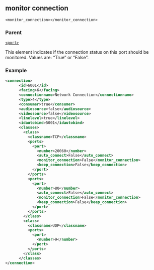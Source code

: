 ## monitor connection

`<monitor_connection></monitor_connection>`


### Parent

[`<port>`][1]


This element indicates if the connection status on this port should be monitored.  Values are: “True” or  “False”.


### Example

```xml
<connection>
      <id>6001</id>
      <facing>6</facing>
      <connectionname>Network Connection</connectionname>
      <type>4</type>
      <consumer>true</consumer>
      <audiosource>false</audiosource>
      <videosource>false</videosource>
      <linelevel>true</linelevel>
      <idautobind>5001</idautobind>
      <classes>
        <class>
          <classname>TCP</classname>
          <ports>
            <port>
              <number>20060</number>
              <auto_connect>False</auto_connect>
              <monitor_connection>False</monitor_connection>
              <keep_connection>False</keep_connection>
            </port>
          </ports>
          <ports>
            <port>
              <number>80</number>
              <auto_connect>False</auto_connect>
              <monitor_connection>False</monitor_connection>
              <keep_connection>False</keep_connection>
            </port>
          </ports>
        </class>
        <class>
          <classname>UDP</classname>
          <ports>
            <port>
              <number>9</number>
            </port>
          </ports>
        </class>
      </classes>
</connection>
```

[1]:	https://snap-one.github.io/docs-driverworks-xml/#common-xml-port